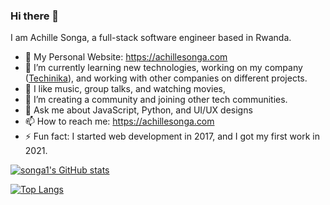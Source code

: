### Hi there 👋

I am Achille Songa, a full-stack software engineer based in Rwanda.

- 🔭 My Personal Website: https://achillesonga.com
- 🌱 I’m currently learning new technologies, working on my company ([Techinika](https://techinika.co.rw)), and working with other companies on different projects.
- 👯 I like music, group talks, and watching movies,
- 🤔 I’m creating a community and joining other tech communities.
- 💬 Ask me about JavaScript, Python, and UI/UX designs
- 📫 How to reach me: https://achillesonga.com
- ⚡ Fun fact: I started web development in 2017, and I got my first work in 2021.

[![songa1's GitHub stats](https://github-readme-stats.vercel.app/api?username=songa1)](https://github.com/songa1/github-readme-stats)

[![Top Langs](https://github-readme-stats.vercel.app/api/top-langs/?username=songa1&langs_count=8)](https://github.com/anuraghazra/github-readme-stats)
